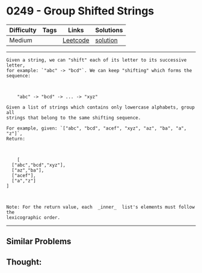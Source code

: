 # 0249 - Group Shifted Strings

Difficulty  | Tags | Links | Solutions
----------- | ---- | ----- | -----
Medium |  | [Leetcode](https://leetcode.com/problems/group-shifted-strings) | [solution](https://leetcode.com/problems/group-shifted-strings/solution/)


-----------

```
Given a string, we can "shift" each of its letter to its successive letter,
for example: `"abc" -> "bcd"`. We can keep "shifting" which forms the
sequence:



    "abc" -> "bcd" -> ... -> "xyz"

Given a list of strings which contains only lowercase alphabets, group all
strings that belong to the same shifting sequence.

For example, given: `["abc", "bcd", "acef", "xyz", "az", "ba", "a", "z"]`,
Return:



    [  ["abc","bcd","xyz"],  ["az","ba"],  ["acef"],  ["a","z"]]



Note: For the return value, each  _inner_  list's elements must follow the
lexicographic order.
```

-----------


## Similar Problems




## Thought:
